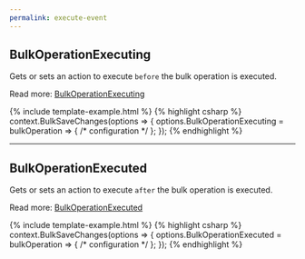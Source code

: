 ```yaml
---
permalink: execute-event
---
```


## BulkOperationExecuting
Gets or sets an action to execute `before` the bulk operation is executed.

Read more: [BulkOperationExecuting](bulk-operation-executing)

{% include template-example.html %} 
{% highlight csharp %}
context.BulkSaveChanges(options => {
	options.BulkOperationExecuting = bulkOperation => { /* configuration */ };
});
{% endhighlight %}

---

## BulkOperationExecuted
Gets or sets an action to execute `after` the bulk operation is executed.

Read more: [BulkOperationExecuted](bulk-operation-executed)

{% include template-example.html %} 
{% highlight csharp %}
context.BulkSaveChanges(options => {
	options.BulkOperationExecuted = bulkOperation => { /* configuration */ };
});
{% endhighlight %}
